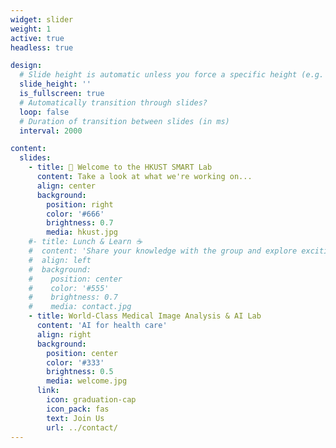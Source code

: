 ```yaml
---
widget: slider
weight: 1
active: true
headless: true

design:
  # Slide height is automatic unless you force a specific height (e.g. '400px')
  slide_height: ''
  is_fullscreen: true
  # Automatically transition through slides?
  loop: false
  # Duration of transition between slides (in ms)
  interval: 2000

content:
  slides:
    - title: 👋 Welcome to the HKUST SMART Lab
      content: Take a look at what we're working on...
      align: center
      background:
        position: right
        color: '#666'
        brightness: 0.7
        media: hkust.jpg
    #- title: Lunch & Learn ☕️
    #  content: 'Share your knowledge with the group and explore exciting new topics together!'
    #  align: left
    #  background:
    #    position: center
    #    color: '#555'
    #    brightness: 0.7
    #    media: contact.jpg
    - title: World-Class Medical Image Analysis & AI Lab
      content: 'AI for health care'
      align: right
      background:
        position: center
        color: '#333'
        brightness: 0.5
        media: welcome.jpg
      link:
        icon: graduation-cap
        icon_pack: fas
        text: Join Us
        url: ../contact/
---
```

